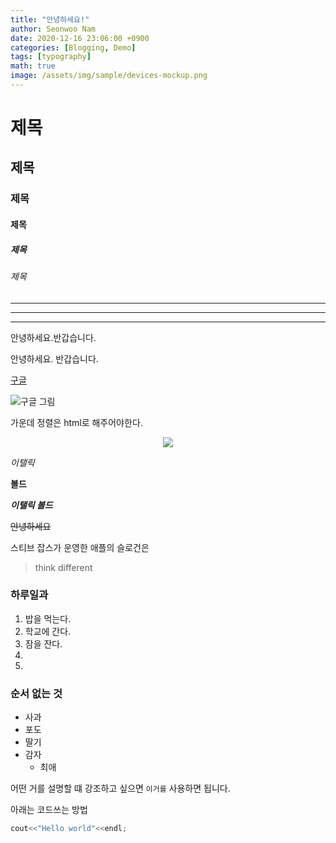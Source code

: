 ```yaml
---
title: "안녕하세요!"
author: Seonwoo Nam
date: 2020-12-16 23:06:00 +0900
categories: [Blogging, Demo]
tags: [typography]
math: true
image: /assets/img/sample/devices-mockup.png
---
```


# 제목

## 제목

### 제목

#### 제목

##### 제목

###### 제목

***
___
***
안녕하세요.반갑습니다.

안녕하세요.
반갑습니다.

[구글](https://www.google.com)

![구글 그림](https://www.google.com/logos/doodles/2020/december-holidays-days-2-30-6753651837108830.3-law.gif)

가운데 정렬은 html로 해주어야한다.
<p style="text-align:center;"><img src="https://www.google.com/logos/doodles/2020/december-holidays-days-2-30-6753651837108830.3-law.gif"></p>

*이탤릭*

**볼드**

***이탤릭 볼드***

~~안녕하세요~~

스티브 잡스가 운영한 애플의 슬로건은

> think different

### 하루일과

1. 밥을 먹는다.
2. 학교에 간다.
3. 잠을 잔다.
4.
5.

### 순서 없는 것

- 사과
- 포도
- 딸기
- 감자
  - 최애


어떤 거를 설명할 떄 강조하고 싶으면 `이거를` 사용하면 됩니다.

아래는 코드쓰는 방법

```c++
cout<<"Hello world"<<endl;
```
